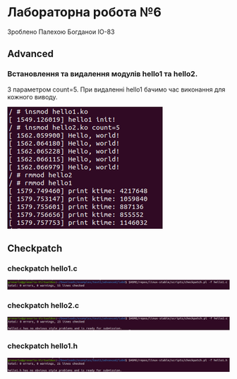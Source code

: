 # Лабораторна робота №6 # 

Зроблено Палехою Богданои ІО-83
## Advanced ## 

### Встановлення та видалення модулів hello1 та hello2. ###  
З параметром count=5. 
При видаленні hello1 бачимо час виконання для кожного виводу. 

![Image alt](https://github.com/Gronario/lab6_ak/blob/main/1.png) 

## Checkpatch ## 
 
 
### checkpatch hello1.c ### 
 
![Image alt](https://github.com/Gronario/lab6_ak/blob/main/2.png) 
 
### checkpatch hello2.c ### 
 
![Image alt](https://github.com/Gronario/lab6_ak/blob/main/3.png) 

### checkpatch hello1.h ### 

![Image alt](https://github.com/Gronario/lab6_ak/blob/main/4.png) 
